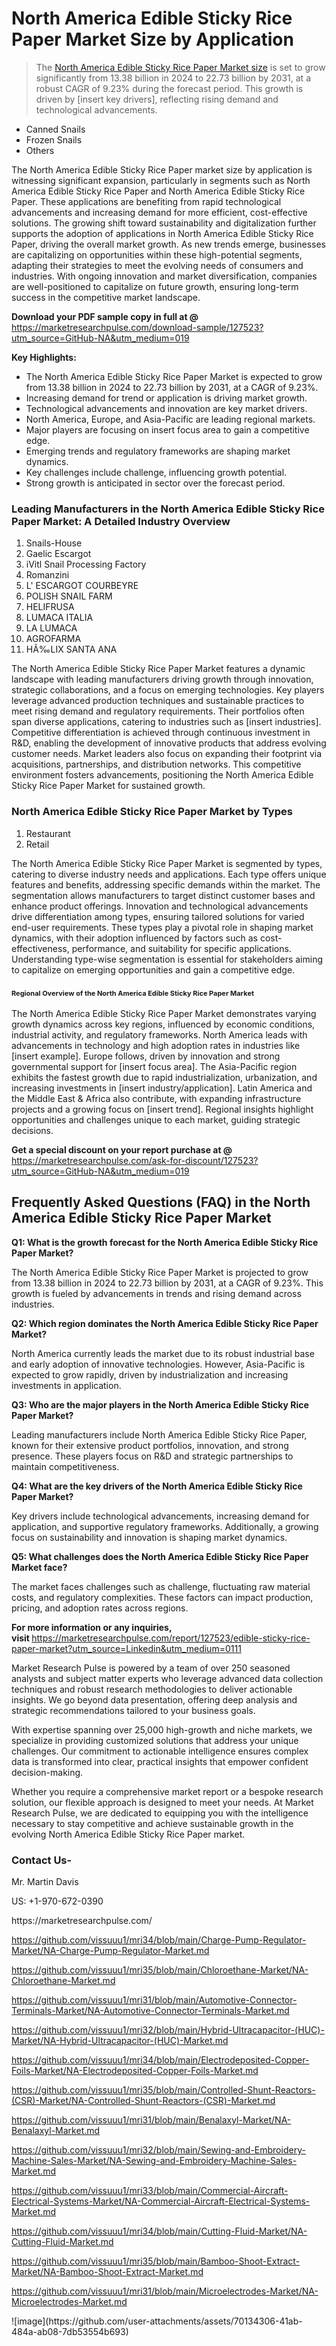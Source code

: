 <h1>North America Edible Sticky Rice Paper Market&nbsp;Size by Application</h1><blockquote><p>The <a href="https://marketresearchpulse.com/download-sample/127523?utm_source=GitHub-NA&amp;utm_medium=019">North America Edible Sticky Rice Paper Market size</a> is set to grow significantly from 13.38 billion in 2024 to 22.73 billion by 2031, at a robust CAGR of 9.23% during the forecast period. This growth is driven by [insert key drivers], reflecting rising demand and technological advancements.</p></blockquote><ul><li>Canned Snails<li> Frozen Snails<li> Others</li></ul><p>The North America Edible Sticky Rice Paper market size by application is witnessing significant expansion, particularly in segments such as North America Edible Sticky Rice Paper and North America Edible Sticky Rice Paper. These applications are benefiting from rapid technological advancements and increasing demand for more efficient, cost-effective solutions. The growing shift toward sustainability and digitalization further supports the adoption of applications in North America Edible Sticky Rice Paper, driving the overall market growth. As new trends emerge, businesses are capitalizing on opportunities within these high-potential segments, adapting their strategies to meet the evolving needs of consumers and industries. With ongoing innovation and market diversification, companies are well-positioned to capitalize on future growth, ensuring long-term success in the competitive market landscape.</p><p><strong>Download your PDF sample copy in full at @ </strong><a href="https://marketresearchpulse.com/download-sample/127523?utm_source=GitHub-NA&amp;utm_medium=019">https://marketresearchpulse.com/download-sample/127523?utm_source=GitHub-NA&amp;utm_medium=019</a></p><p><strong>Key Highlights: </strong></p><ul><li>The North America Edible Sticky Rice Paper Market is expected to grow from 13.38 billion in 2024 to 22.73 billion by 2031, at a CAGR of 9.23%.</li><li>Increasing demand for trend or application is driving market growth.</li><li>Technological advancements and innovation are key market drivers.</li><li>North America, Europe, and Asia-Pacific are leading regional markets.</li><li>Major players are focusing on insert focus area to gain a competitive edge.</li><li>Emerging trends and regulatory frameworks are shaping market dynamics.</li><li>Key challenges include challenge, influencing growth potential.</li><li>Strong growth is anticipated in sector over the forecast period.</li></ul><h3>Leading Manufacturers in the North America Edible Sticky Rice Paper Market: A Detailed Industry Overview</h3><ol><li>Snails-House</li><li>Gaelic Escargot</li><li>iVitl Snail Processing Factory</li><li>Romanzini</li><li>L' ESCARGOT COURBEYRE</li><li>POLISH SNAIL FARM</li><li>HELIFRUSA</li><li>LUMACA ITALIA</li><li>LA LUMACA</li><li>AGROFARMA</li><li>HÃ‰LIX SANTA ANA</li></ol><div class="flex max-w-full flex-col flex-grow"><div class="min-h-8 text-message flex w-full flex-col items-end gap-2 whitespace-normal break-words [.text-message+&amp;]:mt-5" dir="auto" data-message-author-role="assistant" data-message-id="fd8432e4-4910-450d-b182-61b7bfb0a01f" data-message-model-slug="gpt-4o"><div class="flex w-full flex-col gap-1 empty:hidden first:pt-[3px]"><div class="markdown prose w-full break-words dark:prose-invert light"><p>The North America Edible Sticky Rice Paper Market features a dynamic landscape with leading manufacturers driving growth through innovation, strategic collaborations, and a focus on emerging technologies. Key players leverage advanced production techniques and sustainable practices to meet rising demand and regulatory requirements. Their portfolios often span diverse applications, catering to industries such as [insert industries]. Competitive differentiation is achieved through continuous investment in R&amp;D, enabling the development of innovative products that address evolving customer needs. Market leaders also focus on expanding their footprint via acquisitions, partnerships, and distribution networks. This competitive environment fosters advancements, positioning the North America Edible Sticky Rice Paper Market for sustained growth.</p></div></div></div></div><h3>North America Edible Sticky Rice Paper Market by Types</h3><ol><li>Restaurant<li> Retail</li></ol><div class="flex max-w-full flex-col flex-grow"><div class="min-h-8 text-message flex w-full flex-col items-end gap-2 whitespace-normal break-words [.text-message+&amp;]:mt-5" dir="auto" data-message-author-role="assistant" data-message-id="084470be-0bb7-4664-bddf-5156b4f41249" data-message-model-slug="gpt-4o-mini"><div class="flex w-full flex-col gap-1 empty:hidden first:pt-[3px]"><div class="markdown prose w-full break-words dark:prose-invert light"><p>The North America Edible Sticky Rice Paper Market is segmented by types, catering to diverse industry needs and applications. Each type offers unique features and benefits, addressing specific demands within the market. The segmentation allows manufacturers to target distinct customer bases and enhance product offerings. Innovation and technological advancements drive differentiation among types, ensuring tailored solutions for varied end-user requirements. These types play a pivotal role in shaping market dynamics, with their adoption influenced by factors such as cost-effectiveness, performance, and suitability for specific applications. Understanding type-wise segmentation is essential for stakeholders aiming to capitalize on emerging opportunities and gain a competitive edge.</p></div></div></div></div><h3><span style="font-size: 11px;">Regional Overview of the North America Edible Sticky Rice Paper Market</span></h3><div class="flex max-w-full flex-col flex-grow"><div class="min-h-8 text-message flex w-full flex-col items-end gap-2 whitespace-normal break-words [.text-message+&amp;]:mt-5" dir="auto" data-message-author-role="assistant" data-message-id="e9038762-ce64-4e30-91c9-9bd413514231" data-message-model-slug="gpt-4o-mini"><div class="flex w-full flex-col gap-1 empty:hidden first:pt-[3px]"><div class="markdown prose w-full break-words dark:prose-invert light"><p>The North America Edible Sticky Rice Paper Market demonstrates varying growth dynamics across key regions, influenced by economic conditions, industrial activity, and regulatory frameworks. North America leads with advancements in technology and high adoption rates in industries like [insert example]. Europe follows, driven by innovation and strong governmental support for [insert focus area]. The Asia-Pacific region exhibits the fastest growth due to rapid industrialization, urbanization, and increasing investments in [insert industry/application]. Latin America and the Middle East &amp; Africa also contribute, with expanding infrastructure projects and a growing focus on [insert trend]. Regional insights highlight opportunities and challenges unique to each market, guiding strategic decisions.</p></div></div></div></div><p><strong>Get a special discount on your report purchase at @ </strong><a href="https://marketresearchpulse.com/ask-for-discount/127523?utm_source=GitHub-NA&amp;utm_medium=019">https://marketresearchpulse.com/ask-for-discount/127523?utm_source=GitHub-NA&amp;utm_medium=019</a></p><h2>Frequently Asked Questions (FAQ) in the North America Edible Sticky Rice Paper Market</h2><p><strong>Q1: What is the growth forecast for the North America Edible Sticky Rice Paper Market?</strong></p><p>The North America Edible Sticky Rice Paper Market is projected to grow from 13.38 billion in 2024 to 22.73 billion by 2031, at a CAGR of 9.23%. This growth is fueled by advancements in trends and rising demand across industries.</p><p><strong>Q2: Which region dominates the North America Edible Sticky Rice Paper Market?</strong></p><p>North America currently leads the market due to its robust industrial base and early adoption of innovative technologies. However, Asia-Pacific is expected to grow rapidly, driven by industrialization and increasing investments in application.</p><p><strong>Q3: Who are the major players in the North America Edible Sticky Rice Paper Market?</strong></p><p>Leading manufacturers include North America Edible Sticky Rice Paper, known for their extensive product portfolios, innovation, and strong presence. These players focus on R&amp;D and strategic partnerships to maintain competitiveness.</p><p><strong>Q4: What are the key drivers of the North America Edible Sticky Rice Paper Market?</strong></p><p>Key drivers include technological advancements, increasing demand for application, and supportive regulatory frameworks. Additionally, a growing focus on sustainability and innovation is shaping market dynamics.</p><p><strong>Q5: What challenges does the North America Edible Sticky Rice Paper Market face?</strong></p><p>The market faces challenges such as challenge, fluctuating raw material costs, and regulatory complexities. These factors can impact production, pricing, and adoption rates across regions.</p><p><strong>For more information or any inquiries, visit&nbsp;</strong><a href="https://marketresearchpulse.com/report/127523/edible-sticky-rice-paper-market?utm_source=Linkedin&utm_medium=0111">https://marketresearchpulse.com/report/127523/edible-sticky-rice-paper-market?utm_source=Linkedin&utm_medium=0111</a></p><p>Market Research Pulse is powered by a team of over 250 seasoned analysts and subject matter experts who leverage advanced data collection techniques and robust research methodologies to deliver actionable insights. We go beyond data presentation, offering deep analysis and strategic recommendations tailored to your business goals.</p><p>With expertise spanning over 25,000 high-growth and niche markets, we specialize in providing customized solutions that address your unique challenges. Our commitment to actionable intelligence ensures complex data is transformed into clear, practical insights that empower confident decision-making.</p><p>Whether you require a comprehensive market report or a bespoke research solution, our flexible approach is designed to meet your needs. At Market Research Pulse, we are dedicated to equipping you with the intelligence necessary to stay competitive and achieve sustainable growth in the evolving North America Edible Sticky Rice Paper market.</p><h3><strong>Contact Us-</strong></h3><p>Mr. Martin Davis</p><p>US: +1-970-672-0390</p><p>https://marketresearchpulse.com/</p><p><a href="https://github.com/vissuuu1/mri34/blob/main/Charge-Pump-Regulator-Market/NA-Charge-Pump-Regulator-Market.md">https://github.com/vissuuu1/mri34/blob/main/Charge-Pump-Regulator-Market/NA-Charge-Pump-Regulator-Market.md</a></p><p><a href="https://github.com/vissuuu1/mri35/blob/main/Chloroethane-Market/NA-Chloroethane-Market.md">https://github.com/vissuuu1/mri35/blob/main/Chloroethane-Market/NA-Chloroethane-Market.md</a></p><p><a href="https://github.com/vissuuu1/mri31/blob/main/Automotive-Connector-Terminals-Market/NA-Automotive-Connector-Terminals-Market.md">https://github.com/vissuuu1/mri31/blob/main/Automotive-Connector-Terminals-Market/NA-Automotive-Connector-Terminals-Market.md</a></p><p><a href="https://github.com/vissuuu1/mri32/blob/main/Hybrid-Ultracapacitor-(HUC)-Market/NA-Hybrid-Ultracapacitor-(HUC)-Market.md">https://github.com/vissuuu1/mri32/blob/main/Hybrid-Ultracapacitor-(HUC)-Market/NA-Hybrid-Ultracapacitor-(HUC)-Market.md</a></p><p><a href="https://github.com/vissuuu1/mri34/blob/main/Electrodeposited-Copper-Foils-Market/NA-Electrodeposited-Copper-Foils-Market.md">https://github.com/vissuuu1/mri34/blob/main/Electrodeposited-Copper-Foils-Market/NA-Electrodeposited-Copper-Foils-Market.md</a></p><p><a href="https://github.com/vissuuu1/mri35/blob/main/Controlled-Shunt-Reactors-(CSR)-Market/NA-Controlled-Shunt-Reactors-(CSR)-Market.md">https://github.com/vissuuu1/mri35/blob/main/Controlled-Shunt-Reactors-(CSR)-Market/NA-Controlled-Shunt-Reactors-(CSR)-Market.md</a></p><p><a href="https://github.com/vissuuu1/mri31/blob/main/Benalaxyl-Market/NA-Benalaxyl-Market.md">https://github.com/vissuuu1/mri31/blob/main/Benalaxyl-Market/NA-Benalaxyl-Market.md</a></p><p><a href="https://github.com/vissuuu1/mri32/blob/main/Sewing-and-Embroidery-Machine-Sales-Market/NA-Sewing-and-Embroidery-Machine-Sales-Market.md">https://github.com/vissuuu1/mri32/blob/main/Sewing-and-Embroidery-Machine-Sales-Market/NA-Sewing-and-Embroidery-Machine-Sales-Market.md</a></p><p><a href="https://github.com/vissuuu1/mri33/blob/main/Commercial-Aircraft-Electrical-Systems-Market/NA-Commercial-Aircraft-Electrical-Systems-Market.md">https://github.com/vissuuu1/mri33/blob/main/Commercial-Aircraft-Electrical-Systems-Market/NA-Commercial-Aircraft-Electrical-Systems-Market.md</a></p><p><a href="https://github.com/vissuuu1/mri34/blob/main/Cutting-Fluid-Market/NA-Cutting-Fluid-Market.md">https://github.com/vissuuu1/mri34/blob/main/Cutting-Fluid-Market/NA-Cutting-Fluid-Market.md</a></p><p><a href="https://github.com/vissuuu1/mri35/blob/main/Bamboo-Shoot-Extract-Market/NA-Bamboo-Shoot-Extract-Market.md">https://github.com/vissuuu1/mri35/blob/main/Bamboo-Shoot-Extract-Market/NA-Bamboo-Shoot-Extract-Market.md</a></p><p><a href="https://github.com/vissuuu1/mri31/blob/main/Microelectrodes-Market/NA-Microelectrodes-Market.md">https://github.com/vissuuu1/mri31/blob/main/Microelectrodes-Market/NA-Microelectrodes-Market.md</a></p>
![image](https://github.com/user-attachments/assets/70134306-41ab-484a-ab08-7db53554b693)
